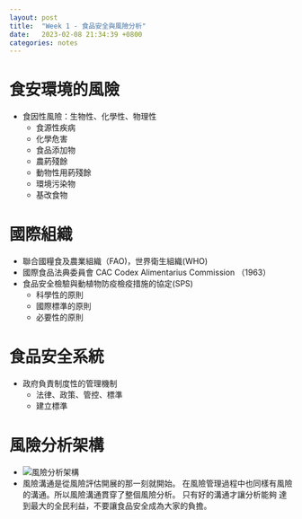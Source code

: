 ```yaml
---
layout: post
title:  "Week 1 - 食品安全與風險分析"
date:   2023-02-08 21:34:39 +0800
categories: notes
---
```


# 食安環境的風險
   - 食因性風險：生物性、化學性、物理性
      - 食源性疾病
      - 化學危害
      - 食品添加物
      - 農葯殘餘
      - 動物性用葯殘餘
      - 環境污染物
      - 基改食物

# 國際組織
 - 聯合國糧食及農業組織（FAO)，世界衛生組織(WHO)
 - 國際食品法典委員會 CAC Codex Alimentarius Commission （1963）
 - 食品安全檢驗與動植物防疫檢疫措施的協定(SPS)
    - 科學性的原則
    - 國際標準的原則
    - 必要性的原則

# 食品安全系統
  - 政府負責制度性的管理機制
     - 法律、政策、管控、標準
     - 建立標準

# 風險分析架構
  - ![風險分析架構](/ntu-food-safety-and-toxicology-note/assets/images/risk-analysis-structure.png)
  -  風險溝通是從風險評估開展的那一刻就開始。 在風險管理過程中也同樣有風險的溝通。所以風險溝通貫穿了整個風險分析。 只有好的溝通才讓分析能夠 達到最大的全民利益，不要讓食品安全成為大家的負擔。
